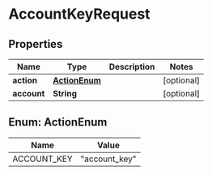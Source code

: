 

# AccountKeyRequest

## Properties

Name | Type | Description | Notes
------------ | ------------- | ------------- | -------------
**action** | [**ActionEnum**](#ActionEnum) |  |  [optional]
**account** | **String** |  |  [optional]



## Enum: ActionEnum

Name | Value
---- | -----
ACCOUNT_KEY | &quot;account_key&quot;



